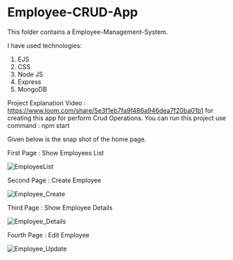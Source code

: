 # Employee-CRUD-App

This folder contains a Employee-Management-System.

I have used technologies:

1. EJS
2. CSS 
3. Node JS
4. Express
5. MongoDB

Project Explanation Video : https://www.loom.com/share/5e3f1eb7fa9f486a946dea7f20ba01b1
for creating this app for perform Crud Operations.
You can run this project use command : npm start

Given below is the snap shot of the home page.


First Page : Show Employees List

![EmployeeList](https://user-images.githubusercontent.com/64421386/200011795-411ccf74-9eaf-4777-bf1e-aa0091f81016.PNG)

Second Page : Create Employee

![Employee_Create](https://user-images.githubusercontent.com/64421386/200011531-cee89de5-0626-40e0-b7bb-4bb6cd6cb8ab.PNG)

Third Page : Show Employee Details

![Employee_Details](https://user-images.githubusercontent.com/64421386/200011641-a1553eca-0ee1-4a31-8af2-e6e8c8d1d13b.PNG)

Fourth Page : Edit Employee

![Employee_Update](https://user-images.githubusercontent.com/64421386/200011724-e540ba0f-9306-40b5-9b21-3af95e18bc6b.PNG)







